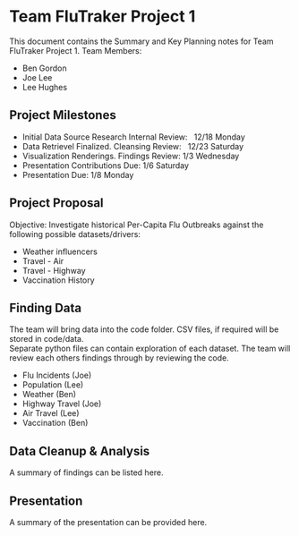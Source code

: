 # Team FluTraker Project 1

This document contains the Summary and Key Planning notes for Team FluTraker Project 1.
Team Members: 
* Ben Gordon
* Joe Lee
* Lee Hughes

## Project Milestones

*  Initial Data Source Research Internal Review:   12/18 Monday
*  Data Retrievel Finalized.  Cleansing Review:   12/23 Saturday
*  Visualization Renderings. Findings Review:  1/3 Wednesday
*  Presentation Contributions Due: 1/6 Saturday
*  Presentation Due:  1/8 Monday

## Project Proposal
Objective: Investigate historical Per-Capita Flu Outbreaks against the following possible datasets/drivers:
* Weather influencers
* Travel - Air
* Travel - Highway
* Vaccination History

## Finding Data
The team will bring data into the code folder.  CSV files, if required will be stored in code/data.  
Separate python files can contain exploration of each dataset.  The team will review each others findings through by reviewing the code.  
* Flu Incidents (Joe)
* Population (Lee) 
* Weather (Ben)
* Highway Travel (Joe)
* Air Travel (Lee) 
* Vaccination (Ben)

## Data Cleanup &amp; Analysis

A summary of findings can be listed here.  

## Presentation

A summary of the presentation can be provided here.  
